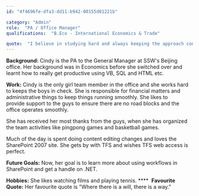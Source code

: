 ```yaml
---
id: "4f4696fe-dfa3-dd11-b942-00155d01221b"

category: "Admin"
role:  "PA / Office Manager"
qualifications:  "B.Eco - International Economics & Trade"

quote:  "I believe in studying hard and always keeping the approach consistent. This way you and the team get more quality and are more productive."
---
```


**Background:**
Cindy is the PA to the General Manager at SSW's Beijing office. Her background was in Economics before she switched over and learnt how to really get productive using VB, SQL and HTML etc. 

**Work:**
Cindy is the only girl team member in the office and she works hard to keeps the boys in check. She is responsible for financial matters and administrative things to keep things running smoothly. She likes to provide support to the guys to ensure there are no road blocks and the office operates smoothly. 

She has received her most thanks from the guys, when she has organized the team activities like pingpong games and basketball games.

Much of the day is spent doing content editing changes and loves the SharePoint 2007 site. She gets by with TFS and wishes TFS web access is perfect.

**Future Goals:**
Now, her goal is to learn more about using workflows in SharePoint and get a handle on .NET.

**Hobbies:**
She likes watching films and playing tennis.
**** 
**Favourite Quote:**
Her favourite quote is "Where there is a will, there is a way." 